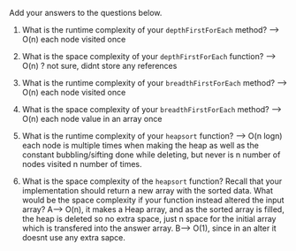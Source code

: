 Add your answers to the questions below.

1. What is the runtime complexity of your `depthFirstForEach` method?   --> O(n) each node visited once

2. What is the space complexity of your `depthFirstForEach` function?   --> O(n) ? not sure, didnt store any references

3. What is the runtime complexity of your `breadthFirstForEach` method? --> O(n) each node visited once

4. What is the space complexity of your `breadthFirstForEach` method?   --> O(n) each node value in an array once

5. What is the runtime complexity of your `heapsort` function?  --> O(n logn) each node is multiple times when making the heap as well as the constant bubbling/sifting done while deleting, but never is n number of nodes visited n number of times.

6. What is the space complexity of the `heapsort` function? Recall that your implementation should return a new array with the sorted data. What would be the space complexity if your function instead altered the input array?    A--> O(n), it makes a Heap array, and as the sorted array is filled, the heap is deleted so no extra space, just n space for the initial array which is transfered into the answer array.   B--> O(1), since in an alter it doesnt use any extra sapce.